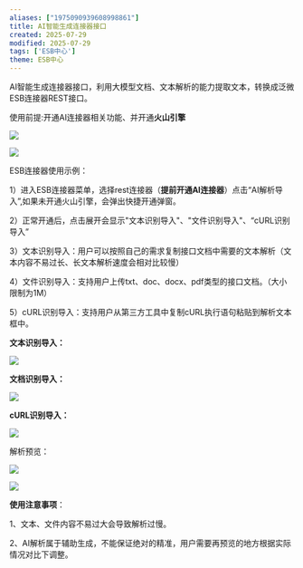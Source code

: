 ```yaml
---
aliases: ["1975090939608998861"]
title: AI智能生成连接器接口
created: 2025-07-29
modified: 2025-07-29
tags: ['ESB中心']
theme: ESB中心
---
```


AI智能生成连接器接口，利用大模型文档、文本解析的能力提取文本，转换成泛微ESB连接器REST接口。

使用前提:开通AI连接器相关功能、并开通**火山引擎**

![](https://myhelpdoc.oss-cn-heyuan.aliyuncs.com/mdimages/e5cc74044f882c5889c651849b8c834c.jpg)

![](https://myhelpdoc.oss-cn-heyuan.aliyuncs.com/mdimages/e7021722300c41a5e5d236b2540458a9.jpg)

ESB连接器使用示例：

1）进入ESB连接器菜单，选择rest连接器（**提前开通AI连接器**）点击“AI解析导入”,如果未开通火山引擎，会弹出快捷开通弹窗。

2）正常开通后，点击展开会显示"文本识别导入"、"文件识别导入"、“cURL识别导入”

3）文本识别导入：用户可以按照自己的需求复制接口文档中需要的文本解析（文本内容不易过长、长文本解析速度会相对比较慢）

4）文件识别导入：支持用户上传txt、doc、docx、pdf类型的接口文档。（大小限制为1M）

5）cURL识别导入：支持用户从第三方工具中复制cURL执行语句粘贴到解析文本框中。

**文本识别导入：**

![](https://myhelpdoc.oss-cn-heyuan.aliyuncs.com/mdimages/5f35a8c0183ced2951bfaac4052e2e83.jpg)

**文档识别导入：**

**![](https://myhelpdoc.oss-cn-heyuan.aliyuncs.com/mdimages/49460c152e2aad34c4a0e6a15cf70ef6.jpg)**

**cURL识别导入：**

![](https://myhelpdoc.oss-cn-heyuan.aliyuncs.com/mdimages/969006a1872b41b83023c68afe1912e8.jpg)

解析预览：

![](https://myhelpdoc.oss-cn-heyuan.aliyuncs.com/mdimages/3d6365048d574f45468c821023eab37f.jpg)

![](https://myhelpdoc.oss-cn-heyuan.aliyuncs.com/mdimages/780427bc7e92c4b154d8b66eb99fac28.jpg)

**使用注意事项**：

1、文本、文件内容不易过大会导致解析过慢。

2、AI解析属于辅助生成，不能保证绝对的精准，用户需要再预览的地方根据实际情况对比下调整。


